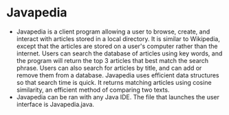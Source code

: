 # Javapedia

* Javapedia is a client program allowing a user to browse, create, and interact with articles stored in a local directory. It is similar to Wikipedia, except that the articles are stored on a user's computer rather than the internet. Users can search the database of articles using key words, and the program will return the top 3 articles that best match the search phrase. Users can also search for articles by title, and can add or remove them from a database. Javapedia uses efficient data structures so that search time is quick. It returns matching articles using cosine similarity, an efficient method of comparing two texts.
* Javapedia can be ran with any Java IDE. The file that launches the user interface is Javapedia.java.

